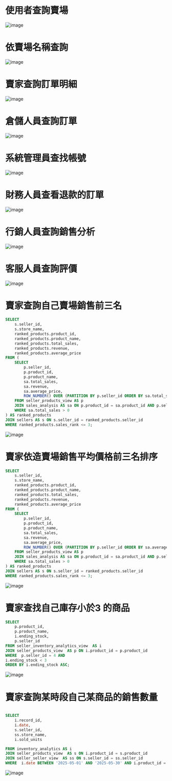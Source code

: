 # 使用者查詢賣場


![image](https://github.com/user-attachments/assets/09f9278c-3890-41b9-9f52-90426cdf9116)

# 依賣場名稱查詢  
![image](https://github.com/user-attachments/assets/a8328098-005e-4681-9b38-5bf0ca862227)

# 賣家查詢訂單明細
![image](https://github.com/user-attachments/assets/5934b074-0f2f-42b8-9483-a7cca0e64c7d)

# 倉儲人員查詢訂單
![image](https://github.com/user-attachments/assets/a7a84442-2672-4214-9f01-7442e1b32d72)

# 系統管理員查找帳號
![image](https://github.com/user-attachments/assets/09dc1e25-0bf4-4994-bd88-206bc2312322)

# 財務人員查看退款的訂單
![image](https://github.com/user-attachments/assets/087029ba-3859-4299-b4cb-85608f23d4db)

# 行銷人員查詢銷售分析
![image](https://github.com/user-attachments/assets/b4677665-4677-464b-9851-528ba28a0242)

# 客服人員查詢評價
![image](https://github.com/user-attachments/assets/6ac932cd-96f8-46e3-a652-fb57ed551158)

# 賣家查詢自己賣場銷售前三名
```sql
SELECT
    s.seller_id,
    s.store_name,
    ranked_products.product_id,
    ranked_products.product_name,
    ranked_products.total_sales,
    ranked_products.revenue,
    ranked_products.average_price
FROM (
    SELECT
        p.seller_id,
        p.product_id,
        p.product_name,
        sa.total_sales,
        sa.revenue,
        sa.average_price,
        ROW_NUMBER() OVER (PARTITION BY p.seller_id ORDER BY sa.total_sales DESC) AS sales_rank
    FROM seller_products_view AS p
    JOIN sales_analysis AS sa ON p.product_id = sa.product_id AND p.seller_id = 2
    WHERE sa.total_sales > 0
) AS ranked_products
JOIN sellers AS s ON s.seller_id = ranked_products.seller_id
WHERE ranked_products.sales_rank <= 3;
```
![image](https://github.com/user-attachments/assets/5abf9cb8-232b-4616-a554-7dbfa7b51260)



# 賣家依造賣場銷售平均價格前三名排序
```sql
SELECT
    s.seller_id,
    s.store_name,
    ranked_products.product_id,
    ranked_products.product_name,
    ranked_products.total_sales,
    ranked_products.revenue,
    ranked_products.average_price
FROM (
    SELECT
        p.seller_id,
        p.product_id,
        p.product_name,
        sa.total_sales,
        sa.revenue,
        sa.average_price,
        ROW_NUMBER() OVER (PARTITION BY p.seller_id ORDER BY sa.average_price DESC) AS sales_rank
    FROM seller_products_view AS p
    JOIN sales_analysis AS sa ON p.product_id = sa.product_id AND p.seller_id = 2
    WHERE sa.total_sales > 0
) AS ranked_products
JOIN sellers AS s ON s.seller_id = ranked_products.seller_id
WHERE ranked_products.sales_rank <= 3;
```
![image](https://github.com/user-attachments/assets/52ca9213-5414-4f86-b176-463c4e50a267)



# 賣家查找自己庫存小於3 的商品
```sql
SELECT 
    p.product_id,
    p.product_name,
    i.ending_stock,
    p.seller_id
FROM seller_inventory_analytics_view  AS i
JOIN seller_products_view  AS p ON i.product_id = p.product_id
WHERE  p.seller_id = 4 AND
i.ending_stock < 3
ORDER BY i.ending_stock ASC;
```
![image](https://github.com/user-attachments/assets/11001939-0d58-4e38-81d8-0510c513c68f)


# 賣家查詢某時段自己某商品的銷售數量 
```sql

SELECT 
    i.record_id,
    i.date,
    s.seller_id,
    ss.store_name,
    i.sold_units

FROM inventory_analytics AS i
JOIN seller_products_view  AS s ON i.product_id = s.product_id
JOIN seller_seller_view  AS ss ON s.seller_id = ss.seller_id
WHERE  i.date BETWEEN '2025-05-01' AND '2025-05-30' AND i.product_id = 4;
```
![image](https://github.com/user-attachments/assets/60213996-99fa-4f6d-b163-215862704173)



